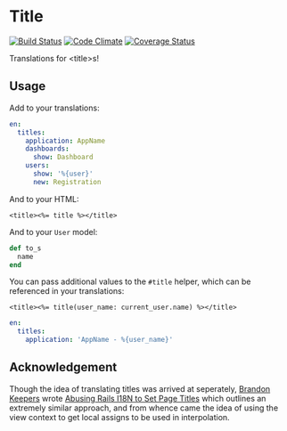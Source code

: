 # Title

[![Build Status](https://travis-ci.org/calebthompson/title.png)](https://travis-ci.org/calebthompson/title)
[![Code Climate](https://codeclimate.com/github/calebthompson/title.png)](https://codeclimate.com/github/calebthompson/title)
[![Coverage Status](https://coveralls.io/repos/calebthompson/title/badge.png)](https://coveralls.io/r/calebthompson/title)

Translations for \<title\>s!

## Usage

Add to your translations:

```yaml
en:
  titles:
    application: AppName
    dashboards:
      show: Dashboard
    users:
      show: '%{user}'
      new: Registration
```

And to your HTML:

```erb
<title><%= title %></title>
```

And to your `User` model:

```ruby
def to_s
  name
end
```

You can pass additional values to the `#title` helper, which can be referenced
in your translations:

```erb
<title><%= title(user_name: current_user.name) %></title>
```

```yaml
en:
  titles:
    application: 'AppName - %{user_name}'
```

## Acknowledgement

Though the idea of translating titles was arrived at seperately, [Brandon
Keepers] wrote [Abusing Rails I18N to Set Page Titles] which outlines an
extremely similar approach, and from whence came the idea of using the view
context to get local assigns to be used in interpolation.

[Brandon Keepers]: https://github.com/bkeepers
[Abusing Rails I18N to Set Page Titles]: http://opensoul.org/blog/archives/2012/11/05/abusing-rails-i18n-to-set-page-titles/
